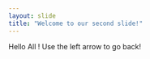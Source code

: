 ```yaml
---
layout: slide
title: "Welcome to our second slide!"
---
```

Hello All !
Use the left arrow to go back!
